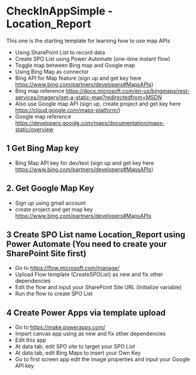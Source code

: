 # CheckInAppSimple - Location_Report

This one is the starting template for learning how to use map APIs

- Using SharePoint List to record data
- Create SPO List using Power Automate (one-time instant flow)
- Toggle map between Bing map and Google map
- Using Bing Map as connector 
- Bing API for Map feature (sign up and get key here https://www.bing.com/partners/developers#MapsAPIs) 
- Bing map reference https://docs.microsoft.com/en-us/bingmaps/rest-services/imagery/get-a-static-map?redirectedfrom=MSDN
- Also use Google map API (sign up, create project and get key here https://cloud.google.com/maps-platform/)
- Google map reference https://developers.google.com/maps/documentation/maps-static/overview

## 1 Get Bing Map key
 - Bing Map API key for dev/test (sign up and get key here https://www.bing.com/partners/developers#MapsAPIs) 
 
## 2. Get Google Map Key
 - Sign up using gmail account
 - create project and get map key https://www.bing.com/partners/developers#MapsAPIs

## 3 Create SPO List name Location_Report using Power Automate (You need to create your SharePoint Site first)
  - Go to https://flow.microsoft.com/manage/
  - Upload Flow template (CreateSPOList) as new and fix other dependencies
  - Edit the flow and input your SharePoint Site URL (Initialize variable)
  - Run the flow to create SPO List

## 4 Create Power Apps via template upload
  - Go to https://make.powerapps.com/
  - Import canvas app using as new and fix other dependencies
  - Edit this app
  - At data tab, edit SPO site to target your SPO List
  - At data tab, edit Bing Maps to insert your Own Key
  - Go to first screen app edit the image properties and input your Google API key 
